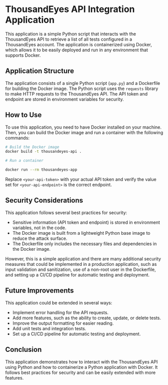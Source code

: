 # ThousandEyes API Integration Application

This application is a simple Python script that interacts with the ThousandEyes API to retrieve a list of all tests configured in a ThousandEyes account. The application is containerized using Docker, which allows it to be easily deployed and run in any environment that supports Docker.

## Application Structure

The application consists of a single Python script (`app.py`) and a Dockerfile for building the Docker image. The Python script uses the `requests` library to make HTTP requests to the ThousandEyes API. The API token and endpoint are stored in environment variables for security.

## How to Use

To use this application, you need to have Docker installed on your machine. Then, you can build the Docker image and run a container with the following commands:

```bash
# Build the Docker image
docker build -t thousandeyes-api .

# Run a container

docker run --rm thousandeyes-app  
```

Replace `<your-api-token>` with your actual API token and verify the value set for `<your-api-endpoint>` is the correct endpoint.

## Security Considerations

This application follows several best practices for security:

- Sensitive information (API token and endpoint) is stored in environment variables, not in the code.
- The Docker image is built from a lightweight Python base image to reduce the attack surface.
- The Dockerfile only includes the necessary files and dependencies in the Docker image.

However, this is a simple application and there are many additional security measures that could be implemented in a production application, such as input validation and sanitization, use of a non-root user in the Dockerfile, and setting up a CI/CD pipeline for automatic testing and deployment.

## Future Improvements

This application could be extended in several ways:

- Implement error handling for the API requests.
- Add more features, such as the ability to create, update, or delete tests.
- Improve the output formatting for easier reading.
- Add unit tests and integration tests.
- Set up a CI/CD pipeline for automatic testing and deployment.

## Conclusion

This application demonstrates how to interact with the ThousandEyes API using Python and how to containerize a Python application with Docker. It follows best practices for security and can be easily extended with more features.
